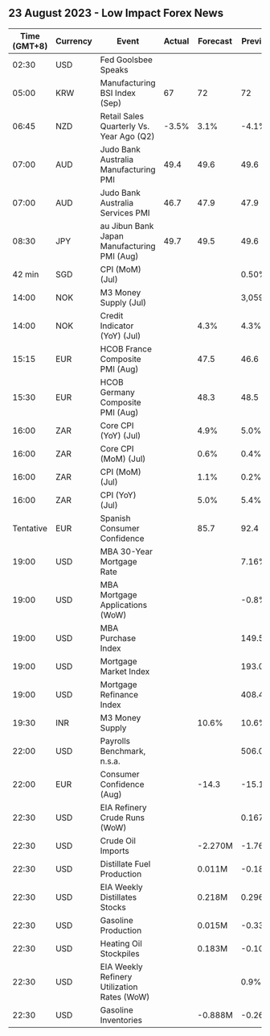 ## 23 August 2023 - Low Impact Forex News

| Time (GMT+8) | Currency | Event | Actual | Forecast | Previous |
|------|----------|-------|--------|----------|----------|
| 02:30 | USD | Fed Goolsbee Speaks |  |  |  |
| 05:00 | KRW | Manufacturing BSI Index (Sep) | 67 | 72 | 72 |
| 06:45 | NZD | Retail Sales Quarterly Vs. Year Ago (Q2) | -3.5% | 3.1% | -4.1% |
| 07:00 | AUD | Judo Bank Australia Manufacturing PMI | 49.4 | 49.6 | 49.6 |
| 07:00 | AUD | Judo Bank Australia Services PMI | 46.7 | 47.9 | 47.9 |
| 08:30 | JPY | au Jibun Bank Japan Manufacturing PMI (Aug) | 49.7 | 49.5 | 49.6 |
| 42 min | SGD | CPI (MoM) (Jul) |  |  | 0.50% |
| 14:00 | NOK | M3 Money Supply (Jul) |  |  | 3,059.5B |
| 14:00 | NOK | Credit Indicator (YoY) (Jul) |  | 4.3% | 4.3% |
| 15:15 | EUR | HCOB France Composite PMI (Aug) |  | 47.5 | 46.6 |
| 15:30 | EUR | HCOB Germany Composite PMI (Aug) |  | 48.3 | 48.5 |
| 16:00 | ZAR | Core CPI (YoY) (Jul) |  | 4.9% | 5.0% |
| 16:00 | ZAR | Core CPI (MoM) (Jul) |  | 0.6% | 0.4% |
| 16:00 | ZAR | CPI (MoM) (Jul) |  | 1.1% | 0.2% |
| 16:00 | ZAR | CPI (YoY) (Jul) |  | 5.0% | 5.4% |
| Tentative | EUR | Spanish Consumer Confidence |  | 85.7 | 92.4 |
| 19:00 | USD | MBA 30-Year Mortgage Rate |  |  | 7.16% |
| 19:00 | USD | MBA Mortgage Applications (WoW) |  |  | -0.8% |
| 19:00 | USD | MBA Purchase Index |  |  | 149.5 |
| 19:00 | USD | Mortgage Market Index |  |  | 193.0 |
| 19:00 | USD | Mortgage Refinance Index |  |  | 408.4 |
| 19:30 | INR | M3 Money Supply |  | 10.6% | 10.6% |
| 22:00 | USD | Payrolls Benchmark, n.s.a. |  |  | 506.00K |
| 22:00 | EUR | Consumer Confidence (Aug) |  | -14.3 | -15.1 |
| 22:30 | USD | EIA Refinery Crude Runs (WoW) |  |  | 0.167M |
| 22:30 | USD | Crude Oil Imports |  | -2.270M | -1.763M |
| 22:30 | USD | Distillate Fuel Production |  | 0.011M | -0.182M |
| 22:30 | USD | EIA Weekly Distillates Stocks |  | 0.218M | 0.296M |
| 22:30 | USD | Gasoline Production |  | 0.015M | -0.336M |
| 22:30 | USD | Heating Oil Stockpiles |  | 0.183M | -0.101M |
| 22:30 | USD | EIA Weekly Refinery Utilization Rates (WoW) |  |  | 0.9% |
| 22:30 | USD | Gasoline Inventories |  | -0.888M | -0.261M |
